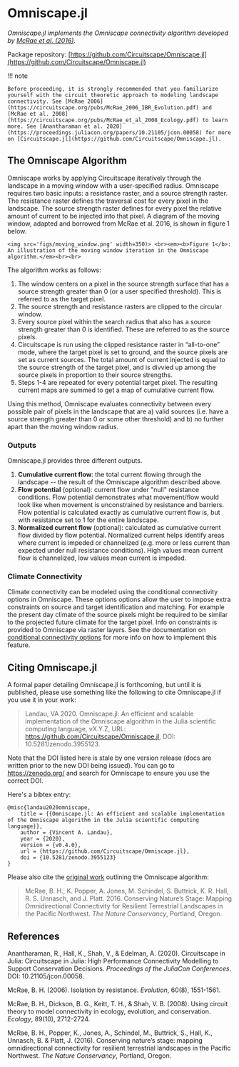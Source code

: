 # Omniscape.jl

*Omniscape.jl implements the Omniscape connectivity algorithm developed by [McRae et al. (2016)](https://www.researchgate.net/publication/304842896_Conserving_Nature's_Stage_Mapping_Omnidirectional_Connectivity_for_Resilient_Terrestrial_Landscapes_in_the_Pacific_Northwest).*

Package repository: [https://github.com/Circuitscape/Omniscape.jl](https://github.com/Circuitscape/Omniscape.jl)

!!! note 

    Before proceeding, it is strongly recommended that you familiarize yourself with the circuit theoretic approach to modeling landscape connectivity. See [McRae 2006](https://circuitscape.org/pubs/McRae_2006_IBR_Evolution.pdf) and [McRae et al. 2008](https://circuitscape.org/pubs/McRae_et_al_2008_Ecology.pdf) to learn more. See [Anantharaman et al. 2020](https://proceedings.juliacon.org/papers/10.21105/jcon.00058) for more on [Circuitscape.jl](https://github.com/Circuitscape/Omniscape.jl).


## The Omniscape Algorithm

Omniscape works by applying Circuitscape iteratively through the landscape in a moving window with a user-specified radius. Omniscape requires two basic inputs: a resistance raster, and a source strength raster. The resistance raster defines the traversal cost for every pixel in the landscape. The source strength raster defines for every pixel the relative amount of current to be injected into that pixel. A diagram of the moving window, adapted and borrowed from McRae et al. 2016, is shown in figure 1 below.

```@raw html
<img src='figs/moving_window.png' width=350)> <br><em><b>Figure 1</b>: An illustration of the moving window iteration in the Omniscape algorithm.</em><br><br>
```

The algorithm works as follows:
1. The window centers on a pixel in the source strength surface that has a source strength greater than 0 (or a user specified threshold). This is referred to as the target pixel. 
2. The source strength and resistance rasters are clipped to the circular window.
3. Every source pixel within the search radius that also has a source strength greater than 0 is identified. These are referred to as the source pixels.
4. Circuitscape is run using the clipped resistance raster in “all-to-one” mode, where the target pixel is set to ground, and the source pixels are set as current sources. The total amount of current injected is equal to the source strength of the target pixel, and is divvied up among the source pixels in proportion to their source strengths.
5. Steps 1-4 are repeated for every potential target pixel. The resulting current maps are summed to get a map of cumulative current flow. 

Using this method, Omniscape evaluates connectivity between every possible pair of pixels in the landscape that are a) valid sources (i.e. have a source strength greater than 0 or some other threshold) and b) no further apart than the moving window radius.

### Outputs

Omniscape.jl provides three different outputs. 
1. **Cumulative current flow**: the total current flowing through the landscape -- the result of the Omniscape algorithm described above.
2. **Flow potential** (optional): current flow under "null" resistance conditions. Flow potential demonstrates what movement/flow would look like when movement is unconstrained by resistance and barriers. Flow potential is calculated exactly as cumulative current flow is, but with resistance set to 1 for the entire landscape.
3. **Normalized current flow** (optional): calculated as cumulative current flow divided by flow potential. Normalized current helps identify areas where current is impeded or channelized (e.g. more or less current than expected under null resistance conditions). High values mean current flow is channelized, low values mean current is impeded.

### Climate Connectivity

Climate connectivity can be modeled using the conditional connectivity options in Omniscape. These options options allow the user to impose extra constraints on source and target identification and matching. For example the present day climate of the source pixels might be required to be similar to the projected future climate for the target pixel. Info on constraints is provided to Omniscape via raster layers. See the documentation on [conditional connectivity options](https://circuitscape.github.io/Omniscape.jl//usage/#Conditional-connectivity-options) for more info on how to implement this feature.


## Citing Omniscape.jl

A formal paper detailing Omniscape.jl is forthcoming, but until it is published, please use something like the following to cite Omniscape.jl if you use it in your work:
> Landau, VA 2020. Omniscape.jl: An efficient and scalable implementation of the Omniscape algorithm in the Julia scientific computing language, vX.Y.Z, URL: https://github.com/Circuitscape/Omniscape.jl, DOI: 10.5281/zenodo.3955123.

Note that the DOI listed here is stale by one version release (docs are written prior to the new DOI being issued). You can go to https://zenodo.org/ and search for Omniscape to ensure you use the correct DOI.

Here's a bibtex entry:
```
@misc{landau2020omniscape,
    title = {{Omniscape.jl: An efficient and scalable implementation of the Omniscape algorithm in the Julia scientific computing language}},
    author = {Vincent A. Landau},
    year = {2020},
    version = {v0.4.0},
    url = {https://github.com/Circuitscape/Omniscape.jl},
    doi = {10.5281/zenodo.3955123}
}
```
Please also cite the [original work](https://www.researchgate.net/publication/304842896_Conserving_Nature's_Stage_Mapping_Omnidirectional_Connectivity_for_Resilient_Terrestrial_Landscapes_in_the_Pacific_Northwest) outlining the Omniscape algorithm:
> McRae, B. H., K. Popper, A. Jones, M. Schindel, S. Buttrick, K. R. Hall, R. S. Unnasch, and J. Platt. 2016. Conserving Nature’s Stage: Mapping Omnidirectional Connectivity for Resilient Terrestrial Landscapes in the Pacific Northwest. *The Nature Conservancy*, Portland, Oregon.

## References

Anantharaman, R., Hall, K., Shah, V., & Edelman, A. (2020). Circuitscape in Julia: Circuitscape in Julia: High Performance Connectivity Modelling to Support Conservation Decisions. *Proceedings of the JuliaCon Conferences*. DOI: 10.21105/jcon.00058.

McRae, B. H. (2006). Isolation by resistance. *Evolution*, 60(8), 1551-1561.

McRae, B. H., Dickson, B. G., Keitt, T. H., & Shah, V. B. (2008). Using circuit theory to model connectivity in ecology, evolution, and conservation. *Ecology*, 89(10), 2712-2724.

McRae, B. H., Popper, K., Jones, A., Schindel, M., Buttrick, S., Hall, K., Unnasch, B. & Platt, J. (2016). Conserving nature’s stage: mapping omnidirectional connectivity for resilient terrestrial landscapes in the Pacific Northwest. *The Nature Conservancy*, Portland, Oregon.


